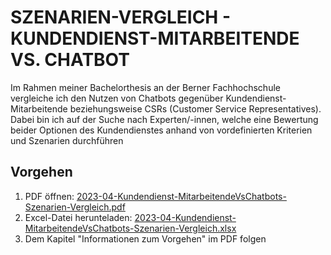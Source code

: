 # SZENARIEN-VERGLEICH - KUNDENDIENST-MITARBEITENDE VS. CHATBOT

Im Rahmen meiner Bachelorthesis an der Berner Fachhochschule vergleiche ich den Nutzen von Chatbots gegenüber Kundendienst-Mitarbeitende beziehungsweise CSRs (Customer Service Representatives). Dabei bin ich auf der Suche nach Experten/-innen, welche eine Bewertung beider Optionen des Kundendienstes anhand von vordefinierten Kriterien und Szenarien durchführen

## Vorgehen

1. PDF öffnen: [2023-04-Kundendienst-MitarbeitendeVsChatbots-Szenarien-Vergleich.pdf](https://github.com/thierryiseli-bfh/evaluation-chatbots-support/raw/main/2023-04-Kundendienst-MitarbeitendeVsChatbots-Szenarien-Vergleich.pdf)
2. Excel-Datei herunteladen: [2023-04-Kundendienst-MitarbeitendeVsChatbots-Szenarien-Vergleich.xlsx](https://github.com/thierryiseli-bfh/evaluation-chatbots-support/raw/main/2023-04-Kundendienst-MitarbeitendeVsChatbots-Szenarien-Vergleich.xlsx)
3. Dem Kapitel "Informationen zum Vorgehen" im PDF folgen
